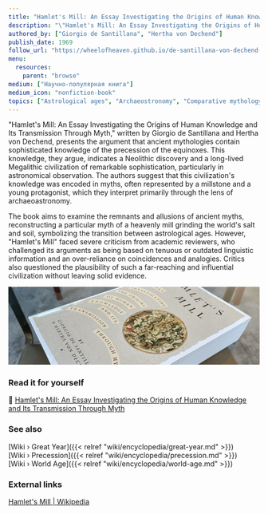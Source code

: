 ```yaml
---
title: "Hamlet's Mill: An Essay Investigating the Origins of Human Knowledge and Its Transmission Through Myth"
description: "\"Hamlet's Mill: An Essay Investigating the Origins of Human Knowledge and Its Transmission Through Myth,\" written by Giorgio de Santillana and Hertha von Dechend, presents the argument that ancient mythologies contain sophisticated knowledge of the precession of the equinoxes. This knowledge, they argue, indicates a Neolithic discovery and a long-lived Megalithic civilization of remarkable sophistication, particularly in astronomical observation. The authors suggest that this civilization's knowledge was encoded in myths, often represented by a millstone and a young protagonist, which they interpret primarily through the lens of archaeoastronomy."
authored_by: ["Giorgio de Santillana", "Hertha von Dechend"]
publish_date: 1969
follow_url: "https://wheelofheaven.github.io/de-santillana-von-dechend-hamlets-mill/"
menu:
  resources:
    parent: "browse"
medium: ["Научно-популярная книга"]
medium_icon: "nonfiction-book"
topics: ["Astrological ages", "Archaeostronomy", "Comparative mythology", "History of science", "Precession"]
---
```


"Hamlet's Mill: An Essay Investigating the Origins of Human Knowledge and Its Transmission Through Myth," written by Giorgio de Santillana and Hertha von Dechend, presents the argument that ancient mythologies contain sophisticated knowledge of the precession of the equinoxes. This knowledge, they argue, indicates a Neolithic discovery and a long-lived Megalithic civilization of remarkable sophistication, particularly in astronomical observation. The authors suggest that this civilization's knowledge was encoded in myths, often represented by a millstone and a young protagonist, which they interpret primarily through the lens of archaeoastronomy.

The book aims to examine the remnants and allusions of ancient myths, reconstructing a particular myth of a heavenly mill grinding the world's salt and soil, symbolizing the transition between astrological ages. However, "Hamlet's Mill" faced severe criticism from academic reviewers, who challenged its arguments as being based on tenuous or outdated linguistic information and an over-reliance on coincidences and analogies. Critics also questioned the plausibility of such a far-reaching and influential civilization without leaving solid evidence​
​.

![Image](images/hamlets-mill-book.jpg "Hamlet's Mill, 1969 — De Santillana & Von Dechend")

### Read it for yourself

📖  [Hamlet\'s Mill: An Essay Investigating the Origins of Human Knowledge and Its Transmission Through Myth](https://wheelofheaven.github.io/de-santillana-von-dechend-hamlets-mill/)

### See also

[Wiki › Great Year]({{< relref "wiki/encyclopedia/great-year.md" >}})</br>
[Wiki › Precession]({{< relref "wiki/encyclopedia/precession.md" >}})</br>
[Wiki › World Age]({{< relref "wiki/encyclopedia/world-age.md" >}})</br>

### External links

[Hamlet\'s Mill | Wikipedia](https://en.wikipedia.org/wiki/Hamlet%27s_Mill)
